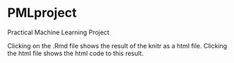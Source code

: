 PMLproject
==========

Practical Machine Learning Project


Clicking on the .Rmd file shows the result of the knitr as a html file. 
Clicking the html file shows the html code to this result. 
